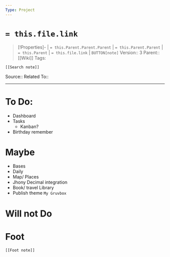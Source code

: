 ```yaml
---
Type: Project
---
```

# `= this.file.link`
>[!Properties]- |  `= this.Parent.Parent.Parent` | `= this.Parent.Parent` | `= this.Parent` | `= this.file.link` | `BUTTON[note]` 
>Version:: 3
>Parent:: [[Wiki]]
>Tags:
```meta-bind-embed
[[Search note]]
```
Source::
Related To::
***
# To Do:
- Dashboard
- Tasks
    - Kanban?
- Birthday remember

# Maybe
- Bases
- Daily
- Map/ Places
- Jhony Decimal integration
- Book/ travel Library
- Publish theme `My Gruvbox`
# Will not Do






# Foot
```meta-bind-embed
[[Foot note]]
``` 